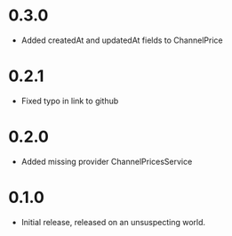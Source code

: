 # 0.3.0
- Added createdAt and updatedAt fields to ChannelPrice

# 0.2.1
- Fixed typo in link to github

# 0.2.0
- Added missing provider ChannelPricesService

# 0.1.0
- Initial release, released on an unsuspecting world.
```
